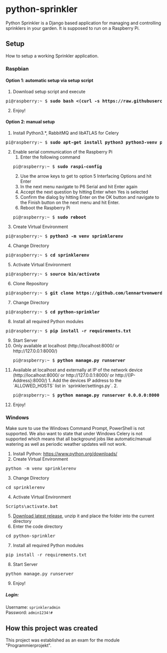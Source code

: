 # python-sprinkler

Python Sprinkler is a Django based application for managing and controlling sprinklers in your garden.
It is supposed to run on a Raspberry Pi.

## Setup

How to setup a working Sprinkler application.

### Raspbian
#### Option 1: automatic setup via setup script
1. Download setup script and execute
<pre>pi@raspberry:~ $ <b>sudo bash <(curl -s https://raw.githubusercontent.com/lennartvonwerder/python-sprinkler/master/raspbian_setup.sh)</b></pre>
2. Enjoy!

#### Option 2: manual setup
1. Install Python3.*, RabbitMQ and libATLAS for Celery
<pre>pi@raspberry:~ $ <b>sudo apt-get install python3 python3-venv python2.7 curl git rabbitmq-server libatlas-base-dev</b></pre>
2. Enable serial communication of the Raspberry Pi
    1. Enter the following command
    <pre>pi@raspberry:~ $ <b>sudo raspi-config</b></pre>
    2. Use the arrow keys to get to option 5 Interfacing Options and hit Enter
    3. In the next menu navigate to P6 Serial and hit Enter again
    4. Accept the next question by hitting Enter when Yes is selected
    5. Confirm the dialog by hitting Enter on the OK button and navigate to the Finish button on the next menu and hit Enter.
    6. Reboot the Raspberry Pi
    <pre>pi@raspberry:~ $ <b>sudo reboot</b></pre>
3. Create Virtual Environment
<pre>pi@raspberry:~ $ <b>python3 -m venv sprinklerenv</b></pre>
4. Change Directory
<pre>pi@raspberry:~ $ <b>cd sprinklerenv</b></pre>
5. Activate Virtual Environment
<pre>pi@raspberry:~ $ <b>source bin/activate</b></pre>
6. Clone Repository
<pre>pi@raspberry:~ $ <b>git clone https://github.com/lennartvonwerder/python-sprinkler.git</b></pre>
7. Change Directory
<pre>pi@raspberry:~ $ <b>cd python-sprinkler</b></pre>
8. Install all required Python modules
<pre>pi@raspberry:~ $ <b>pip install -r requirements.txt</b></pre>
9. Start Server
    <li>Only available at localhost (http://localhost:8000/ or http://127.0.0.1:8000/)
    <pre>pi@raspberry:~ $ <b>python manage.py runserver</b></pre>
    <li>Available at localhost and externally at IP of the network device (http://localhost:8000/ or http://127.0.0.1:8000/ or http://{IP-Address}:8000/)
        1. Add the devices IP address to the `ALLOWED_HOSTS` list in `sprinkler/settings.py`.
        2. <pre>pi@raspberry:~ $ <b>python manage.py runserver 0.0.0.0:8000</b></pre>
10. Enjoy!

### Windows

Make sure to use the Windows Command Prompt, PowerShell is not supported. We also want to state that under Windows Celery is not supported which means that all background jobs like automatic/manual watering as well as periodic weather updates will not work.

1. Install Python: https://www.python.org/downloads/
2. Create Virtual Environment
<pre>python -m venv sprinklerenv</pre>
3. Change Directory
<pre>cd sprinklerenv</pre>
4. Activate Virtual Environment
<pre>Scripts\activate.bat</pre>
5. [Download latest release](https://github.com/lennartvonwerder/python-sprinkler/releases/latest), unzip it and place the folder into the current directory
6. Enter the code directory
<pre>cd python-sprinkler</pre>
7. Install all required Python modules
<pre>pip install -r requirements.txt</pre>
8. Start Server
<pre>python manage.py runserver</pre>
9. Enjoy!

##### Login:
Username: `sprinkleradmin`\
Password: `admin1234!#`

## How this project was created
This project was established as an exam for the module "Programmierprojekt".
